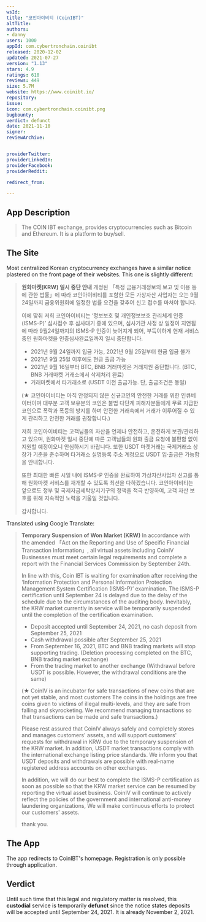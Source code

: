 ```yaml
---
wsId:
title: "코인아이비티 (CoinIBT)"
altTitle:
authors:
- danny
users: 1000
appId: com.cybertronchain.coinibt
released: 2020-12-02
updated: 2021-07-27
version: "1.13"
stars: 4.9
ratings: 610
reviews: 449
size: 5.7M
website: https://www.coinibt.io/
repository:
issue:
icon: com.cybertronchain.coinibt.png
bugbounty:
verdict: defunct
date: 2021-11-10
signer:
reviewArchive:


providerTwitter:
providerLinkedIn:
providerFacebook:
providerReddit:

redirect_from:

---
```



## App Description

> The COIN IBT exchange, provides cryptocurrencies such as Bitcoin and Ethereum. It is a platform to buy/sell.

## The Site

Most centralized Korean cryptocurrency exchanges have a similar notice plastered on the front page of their websites. This one is slightly different:

> **원화마켓(KRW) 일시 중단 안내**
> 개정된 「특정 금융거래정보의 보고 및 이용 등에 관한 법률」에 따라 코인아이비티를 포함한 모든 가상자산
> 사업자는 오는 9월24일까지 금융위원회에 일정한 법률 요건을 갖추어 신고 접수를 마쳐야 합니다.
>
> 이에 맞춰 저희 코인아이비티는 ‘정보보호 및 개인정보보호 관리체계 인증(ISMS-P)’ 심사접수 후 심사대기
> 중에 있으며, 심사기관 사정 상 일정이 지연됨에 따라 9월24일까지의 ISMS-P 인증이 늦어지게 되어,
> 부득이하게 현재 서비스 중인 원화마켓을 인증심사완료일까지 일시 중단합니다.
>
> * 2021년 9월 24일까지 입금 가능, 2021년 9월 25일부터 현금 입금 불가
> * 2021년 9월 25일 이후에도 현금 출금 가능
> * 2021년 9월 16일부터 BTC, BNB 거래마켓은 거래지원 중단합니다.
>  (BTC, BNB 거래마켓 거래소에서 삭제처리 완료)
> * 거래마켓에서 타거래소로 (USDT 이전 출금가능. 단, 출금조건은 동일)
>
> (★ 코인아이비티는 아직 안정되지 않은 신규코인의 안전한 거래를 위한 인큐베이터이며 대부분 고객
> 보유분의 코인은 불법 다단계 피해자분들에게 무료 지급한 코인으로 폭락과 폭등의 방지를 하며 안전한
> 거래속에서 거래가 이루어질 수 있게 관리하고 안전한 거래를 권장합니다.)
>
> 저희 코인아이비티는 고객님들의 자산을 언제나 안전하고, 온전하게 보관/관리하고 있으며, 원화마켓 일시 중단에 따른 고객님들의 원화 출금 요청에 불편함 없이 지원할 예정이오니 안심하시기 바랍니다.
> 또한 USDT 마켓거래는 국제거래소 상장가 기준을 준수하며
> 타거래소 실명등록 주소 계정으로 USDT 입·출금은 가능함을 안내합니다.
>
> 또한 최대한 빠른 시일 내에 ISMS-P 인증을 완료하여 가상자산사업자 신고를 통해 원화마켓 서비스를 재개할 수 있도록 최선을 다하겠습니다.
> 코인아이비티는 앞으로도 정부 및 국제자금세탁방지기구의 정책을 적극 반영하여,
> 고객 자산 보호를 위해 지속적인 노력을 기울일 것입니다.
>
> 감사합니다.

Translated using Google Translate:

> **Temporary Suspension of Won Market (KRW)**
> In accordance with the amended 「Act on the Reporting and Use of Specific Financial Transaction Information」, all virtual assets including CoinIV
> Businesses must meet certain legal requirements and complete a report with the Financial Services Commission by September 24th.
>
> In line with this, Coin IBT is waiting for examination after receiving the ‘Information Protection and Personal Information Protection Management System Certification (ISMS-P)’   examination.
> The ISMS-P certification until September 24 is delayed due to the delay of the schedule due to the circumstances of the auditing body.
> Inevitably, the KRW market currently in service will be temporarily suspended until the completion of the certification examination.
>
> * Deposit accepted until September 24, 2021, no cash deposit from September 25, 2021
> * Cash withdrawal possible after September 25, 2021
> * From September 16, 2021, BTC and BNB trading markets will stop supporting trading.
> (Deletion processing completed on the BTC, BNB trading market exchange)
> * From the trading market to another exchange (Withdrawal before USDT is possible. However, the withdrawal conditions are the same)
>
> (★ CoinIV is an incubator for safe transactions of new coins that are not yet stable, and most customers
> The coins in the holdings are free coins given to victims of illegal multi-levels, and they are safe from falling and skyrocketing.
> We recommend managing transactions so that transactions can be made and safe transactions.)
>
> Please rest assured that CoinIV always safely and completely stores and manages customers' assets, and will support customers' requests for withdrawal in KRW due to the temporary suspension of the KRW market.
> In addition, USDT market transactions comply with the international exchange listing price standards.
> We inform you that USDT deposits and withdrawals are possible with real-name registered address accounts on other exchanges.
>
> In addition, we will do our best to complete the ISMS-P certification as soon as possible so that the KRW market service can be resumed by reporting the virtual asset business.
> CoinIV will continue to actively reflect the policies of the government and international anti-money laundering organizations,
> We will make continuous efforts to protect our customers' assets.
>
> thank you.

## The App

The app redirects to CoinIBT's homepage. Registration is only possible through application.

## Verdict

Until such time that this legal and regulatory matter is resolved, this **custodial** service is temporarily **defunct** since the notice states deposits will be accepted until September 24, 2021. It is already November 2, 2021.
